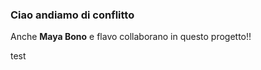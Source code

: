 ### Ciao andiamo di conflitto  

Anche **Maya Bono** e flavo collaborano in questo progetto!!

test
